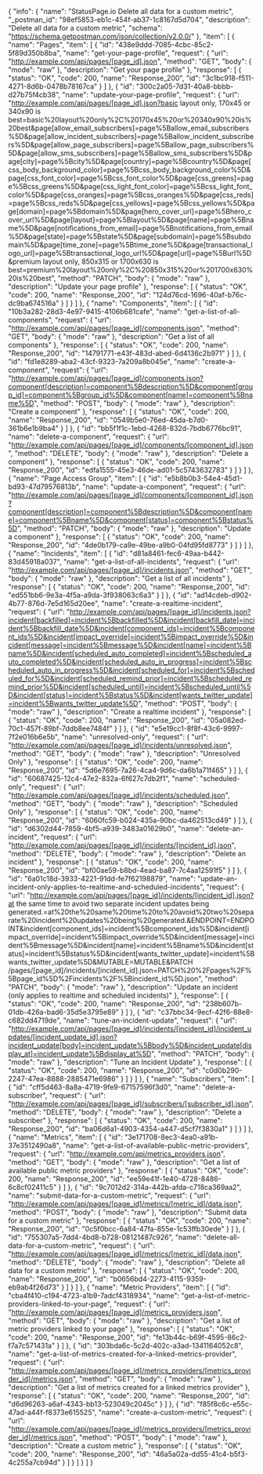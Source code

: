 {
  "info": {
    "name": "StatusPage.io Delete all data for a custom metric",
    "_postman_id": "98ef5853-eb1c-454f-ab37-1c8167d5d704",
    "description": "Delete all data for a custom metric",
    "schema": "https://schema.getpostman.com/json/collection/v2.0.0/"
  },
  "item": [
    {
      "name": "Pages",
      "item": [
        {
          "id": "438e9ddd-7085-4cbc-85c2-5f89d350b8ba",
          "name": "get-your-page-profile",
          "request": {
            "url": "http://example.com/api/pages/[page_id].json",
            "method": "GET",
            "body": {
              "mode": "raw"
            },
            "description": "Get your page profile"
          },
          "response": [
            {
              "status": "OK",
              "code": 200,
              "name": "Response_200",
              "id": "3c1bc918-f511-4271-8d6b-0478b78167ca"
            }
          ]
        },
        {
          "id": "300c2a05-7d31-40a8-bbbb-d27b75f4cb38",
          "name": "update-your-page-profile",
          "request": {
            "url": "http://example.com/api/pages/[page_id].json?basic layout only, 170x45 or 340x90 is best=basic%20layout%20only%2C%20170x45%20or%20340x90%20is%20best&page[allow_email_subscribers]=page%5Ballow_email_subscribers%5D&page[allow_incident_subscribers]=page%5Ballow_incident_subscribers%5D&page[allow_page_subscribers]=page%5Ballow_page_subscribers%5D&page[allow_sms_subscribers]=page%5Ballow_sms_subscribers%5D&page[city]=page%5Bcity%5D&page[country]=page%5Bcountry%5D&page[css_body_background_color]=page%5Bcss_body_background_color%5D&page[css_font_color]=page%5Bcss_font_color%5D&page[css_greens]=page%5Bcss_greens%5D&page[css_light_font_color]=page%5Bcss_light_font_color%5D&page[css_oranges]=page%5Bcss_oranges%5D&page[css_reds]=page%5Bcss_reds%5D&page[css_yellows]=page%5Bcss_yellows%5D&page[domain]=page%5Bdomain%5D&page[hero_cover_url]=page%5Bhero_cover_url%5D&page[layout]=page%5Blayout%5D&page[name]=page%5Bname%5D&page[notifications_from_email]=page%5Bnotifications_from_email%5D&page[state]=page%5Bstate%5D&page[subdomain]=page%5Bsubdomain%5D&page[time_zone]=page%5Btime_zone%5D&page[transactional_logo_url]=page%5Btransactional_logo_url%5D&page[url]=page%5Burl%5D&premium layout only, 850x315 or 1700x630 is best=premium%20layout%20only%2C%20850x315%20or%201700x630%20is%20best",
            "method": "PATCH",
            "body": {
              "mode": "raw"
            },
            "description": "Update your page profile"
          },
          "response": [
            {
              "status": "OK",
              "code": 200,
              "name": "Response_200",
              "id": "124d76cd-1696-40af-b76c-dc9ba674516a"
            }
          ]
        }
      ]
    },
    {
      "name": "Components",
      "item": [
        {
          "id": "10b3a282-28d3-4e97-9415-4106b681cafe",
          "name": "get-a-list-of-all-components",
          "request": {
            "url": "http://example.com/api/pages/[page_id]/components.json",
            "method": "GET",
            "body": {
              "mode": "raw"
            },
            "description": "Get a list of all components"
          },
          "response": [
            {
              "status": "OK",
              "code": 200,
              "name": "Response_200",
              "id": "14791771-e43f-483d-abed-6d4136c2b971"
            }
          ]
        },
        {
          "id": "fd1e8289-aba2-43cf-9323-7a209a8b045e",
          "name": "create-a-component",
          "request": {
            "url": "http://example.com/api/pages/[page_id]/components.json?component[description]=component%5Bdescription%5D&component[group_id]=component%5Bgroup_id%5D&component[name]=component%5Bname%5D",
            "method": "POST",
            "body": {
              "mode": "raw"
            },
            "description": "Create a component"
          },
          "response": [
            {
              "status": "OK",
              "code": 200,
              "name": "Response_200",
              "id": "0549b5e0-76ed-45da-b7d0-361b6e1b9ba4"
            }
          ]
        },
        {
          "id": "bb5f1f1c-1ebd-4268-832d-7bdb6776bc91",
          "name": "delete-a-component",
          "request": {
            "url": "http://example.com/api/pages/[page_id]/components/[component_id].json",
            "method": "DELETE",
            "body": {
              "mode": "raw"
            },
            "description": "Delete a component"
          },
          "response": [
            {
              "status": "OK",
              "code": 200,
              "name": "Response_200",
              "id": "edfa1555-45e3-46de-ad01-5c5743632783"
            }
          ]
        }
      ]
    },
    {
      "name": "Page Access Group",
      "item": [
        {
          "id": "e5b8b0b3-54e4-45d1-bd93-47d79576813b",
          "name": "update-a-component",
          "request": {
            "url": "http://example.com/api/pages/[page_id]/components/[component_id].json?component[description]=component%5Bdescription%5D&component[name]=component%5Bname%5D&component[status]=component%5Bstatus%5D",
            "method": "PATCH",
            "body": {
              "mode": "raw"
            },
            "description": "Update a component"
          },
          "response": [
            {
              "status": "OK",
              "code": 200,
              "name": "Response_200",
              "id": "4de0b179-ca9e-49be-a9b0-04fd95fd8773"
            }
          ]
        }
      ]
    },
    {
      "name": "Incidents",
      "item": [
        {
          "id": "d81a8461-fec6-49aa-b442-83d45918a037",
          "name": "get-a-list-of-all-incidents",
          "request": {
            "url": "http://example.com/api/pages/[page_id]/incidents.json",
            "method": "GET",
            "body": {
              "mode": "raw"
            },
            "description": "Get a list of all incidents"
          },
          "response": [
            {
              "status": "OK",
              "code": 200,
              "name": "Response_200",
              "id": "ed551bb6-9e3a-4f5a-a9da-3f938063c6a3"
            }
          ]
        },
        {
          "id": "ad14cdeb-d902-4b77-876d-7e5d165d20ee",
          "name": "create-a-realtime-incident",
          "request": {
            "url": "http://example.com/api/pages/[page_id]/incidents.json?incident[backfilled]=incident%5Bbackfilled%5D&incident[backfill_date]=incident%5Bbackfill_date%5D&incident[component_ids]=incident%5Bcomponent_ids%5D&incident[impact_override]=incident%5Bimpact_override%5D&incident[message]=incident%5Bmessage%5D&incident[name]=incident%5Bname%5D&incident[scheduled_auto_completed]=incident%5Bscheduled_auto_completed%5D&incident[scheduled_auto_in_progress]=incident%5Bscheduled_auto_in_progress%5D&incident[scheduled_for]=incident%5Bscheduled_for%5D&incident[scheduled_remind_prior]=incident%5Bscheduled_remind_prior%5D&incident[scheduled_until]=incident%5Bscheduled_until%5D&incident[status]=incident%5Bstatus%5D&incident[wants_twitter_update]=incident%5Bwants_twitter_update%5D",
            "method": "POST",
            "body": {
              "mode": "raw"
            },
            "description": "Create a realtime incident"
          },
          "response": [
            {
              "status": "OK",
              "code": 200,
              "name": "Response_200",
              "id": "05a082ed-70c1-457f-89bf-7ddb8ee7484f"
            }
          ]
        },
        {
          "id": "e5e19cc1-8f8f-43c6-9997-7f2e016b6e5b",
          "name": "unresolved-only",
          "request": {
            "url": "http://example.com/api/pages/[page_id]/incidents/unresolved.json",
            "method": "GET",
            "body": {
              "mode": "raw"
            },
            "description": "Unresolved Only"
          },
          "response": [
            {
              "status": "OK",
              "code": 200,
              "name": "Response_200",
              "id": "5d6e7695-7a26-4ca4-9d6c-da6b1a71f465"
            }
          ]
        },
        {
          "id": "60687425-12c4-47e2-832a-6f627c7db2f1",
          "name": "scheduled-only",
          "request": {
            "url": "http://example.com/api/pages/[page_id]/incidents/scheduled.json",
            "method": "GET",
            "body": {
              "mode": "raw"
            },
            "description": "Scheduled Only"
          },
          "response": [
            {
              "status": "OK",
              "code": 200,
              "name": "Response_200",
              "id": "6060fc59-b024-435a-90bc-da462513cd49"
            }
          ]
        },
        {
          "id": "d6302d44-7859-4bf5-a939-3483a01629b0",
          "name": "delete-an-incident",
          "request": {
            "url": "http://example.com/api/pages/[page_id]/incidents/[incident_id].json",
            "method": "DELETE",
            "body": {
              "mode": "raw"
            },
            "description": "Delete an incident"
          },
          "response": [
            {
              "status": "OK",
              "code": 200,
              "name": "Response_200",
              "id": "bf00ae59-b8bd-4ead-ba87-7c4aa12591f5"
            }
          ]
        },
        {
          "id": "6a01c18d-3933-4221-91dd-fe7f62198879",
          "name": "update-an-incident-only-applies-to-realtime-and-scheduled-incidents",
          "request": {
            "url": "http://example.com/api/pages/[page_id]/incidents/[incident_id].json?at the same time to avoid two separate incident updates being generated.=at%20the%20same%20time%20to%20avoid%20two%20separate%20incident%20updates%20being%20generated.&ENDPOINT=ENDPOINT&incident[component_ids]=incident%5Bcomponent_ids%5D&incident[impact_override]=incident%5Bimpact_override%5D&incident[message]=incident%5Bmessage%5D&incident[name]=incident%5Bname%5D&incident[status]=incident%5Bstatus%5D&incident[wants_twitter_update]=incident%5Bwants_twitter_update%5D&MUTABLE=MUTABLE&PATCH /pages/[page_id]/incidents/[incident_id].json=PATCH%20%2Fpages%2F%5Bpage_id%5D%2Fincidents%2F%5Bincident_id%5D.json",
            "method": "PATCH",
            "body": {
              "mode": "raw"
            },
            "description": "Update an incident (only applies to realtime and scheduled incidents)"
          },
          "response": [
            {
              "status": "OK",
              "code": 200,
              "name": "Response_200",
              "id": "238b607b-01db-426a-bad6-35d5e3795e89"
            }
          ]
        },
        {
          "id": "c37bbc34-9ecf-42f6-88e8-c682dd4719de",
          "name": "tune-an-incident-update",
          "request": {
            "url": "http://example.com/api/pages/[page_id]/incidents/[incident_id]/incident_updates/[incident_update_id].json?incident_update[body]=incident_update%5Bbody%5D&incident_update[display_at]=incident_update%5Bdisplay_at%5D",
            "method": "PATCH",
            "body": {
              "mode": "raw"
            },
            "description": "Tune an Incident Update"
          },
          "response": [
            {
              "status": "OK",
              "code": 200,
              "name": "Response_200",
              "id": "c0d0b290-2247-47ea-8888-2885471e6986"
            }
          ]
        }
      ]
    },
    {
      "name": "Subscribers",
      "item": [
        {
          "id": "cff5d463-8a8a-4719-9fe9-67157596f3d0",
          "name": "delete-a-subscriber",
          "request": {
            "url": "http://example.com/api/pages/[page_id]/subscribers/[subscriber_id].json",
            "method": "DELETE",
            "body": {
              "mode": "raw"
            },
            "description": "Delete a subscriber"
          },
          "response": [
            {
              "status": "OK",
              "code": 200,
              "name": "Response_200",
              "id": "ba06d6a1-4903-4354-a447-d5cf7f3830a1"
            }
          ]
        }
      ]
    },
    {
      "name": "Metrics",
      "item": [
        {
          "id": "3e171708-8ec3-4ea0-a91b-37e3512490a8",
          "name": "get-a-list-of-available-public-metric-providers",
          "request": {
            "url": "http://example.com/api/metrics_providers.json",
            "method": "GET",
            "body": {
              "mode": "raw"
            },
            "description": "Get a list of available public metric providers"
          },
          "response": [
            {
              "status": "OK",
              "code": 200,
              "name": "Response_200",
              "id": "ee59e41f-1e40-4728-8486-6c8cf02411c5"
            }
          ]
        },
        {
          "id": "9c7012d2-314a-442b-afda-c718ca369aa2",
          "name": "submit-data-for-a-custom-metric",
          "request": {
            "url": "http://example.com/api/pages/[page_id]/metrics/[metric_id]/data.json",
            "method": "POST",
            "body": {
              "mode": "raw"
            },
            "description": "Submit data for a custom metric"
          },
          "response": [
            {
              "status": "OK",
              "code": 200,
              "name": "Response_200",
              "id": "0c5f0bcc-6a84-47fa-855e-1c53ffb30ede"
            }
          ]
        },
        {
          "id": "755307a5-7dd4-4bd8-b728-08121487c926",
          "name": "delete-all-data-for-a-custom-metric",
          "request": {
            "url": "http://example.com/api/pages/[page_id]/metrics/[metric_id]/data.json",
            "method": "DELETE",
            "body": {
              "mode": "raw"
            },
            "description": "Delete all data for a custom metric"
          },
          "response": [
            {
              "status": "OK",
              "code": 200,
              "name": "Response_200",
              "id": "b0656bd4-2273-4115-9359-eb9ab4f26d73"
            }
          ]
        }
      ]
    },
    {
      "name": "Metric Providers",
      "item": [
        {
          "id": "cba4f410-c194-4723-a1b9-7adcf4318934",
          "name": "get-a-list-of-metric-providers-linked-to-your-page",
          "request": {
            "url": "http://example.com/api/pages/[page_id]/metrics_providers.json",
            "method": "GET",
            "body": {
              "mode": "raw"
            },
            "description": "Get a list of metric providers linked to your page"
          },
          "response": [
            {
              "status": "OK",
              "code": 200,
              "name": "Response_200",
              "id": "fe13b44c-b69f-4595-86c2-f7a7c571431a"
            }
          ]
        },
        {
          "id": "303bda6c-5c2d-402c-a3ad-1341164052c8",
          "name": "get-a-list-of-metrics-created-for-a-linked-metrics-provider",
          "request": {
            "url": "http://example.com/api/pages/[page_id]/metrics_providers/[metrics_provider_id]/metrics.json",
            "method": "GET",
            "body": {
              "mode": "raw"
            },
            "description": "Get a list of metrics created for a linked metrics provider"
          },
          "response": [
            {
              "status": "OK",
              "code": 200,
              "name": "Response_200",
              "id": "d6d96263-a6af-4343-bb13-523049c2045c"
            }
          ]
        },
        {
          "id": "f85f8c6c-e55c-47ad-a44f-f8373e615525",
          "name": "create-a-custom-metric",
          "request": {
            "url": "http://example.com/api/pages/[page_id]/metrics_providers/[metrics_provider_id]/metrics.json",
            "method": "POST",
            "body": {
              "mode": "raw"
            },
            "description": "Create a custom metric"
          },
          "response": [
            {
              "status": "OK",
              "code": 200,
              "name": "Response_200",
              "id": "46a5a02a-dd55-41c4-b5f3-4c255a7cb94d"
            }
          ]
        }
      ]
    }
  ]
}